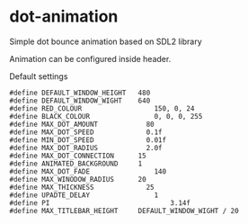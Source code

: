 # dot-animation
Simple dot bounce animation based on SDL2 library

Animation can be configured inside header.


Default settings
```
#define DEFAULT_WINDOW_HEIGHT	480
#define DEFAULT_WINDOW_WIGHT	640
#define RED_COLOUR 				    150, 0, 24
#define BLACK_COLOUR 			    0, 0, 0, 255
#define MAX_DOT_AMOUNT 			  80
#define MAX_DOT_SPEED 			  0.1f
#define MIN_DOT_SPEED 			  0.01f
#define MAX_DOT_RADIUS 			  2.0f
#define MAX_DOT_CONNECTION 		15
#define ANIMATED_BACKGROUND 	1
#define MAX_DOT_FADE 			    140
#define MAX_WINODOW_RADIUS 		20
#define MAX_THICKNESS 			  25
#define UPADTE_DELAY 			    1
#define PI 						        3.14f
#define MAX_TITLEBAR_HEIGHT 	DEFAULT_WINDOW_WIGHT / 20
```
